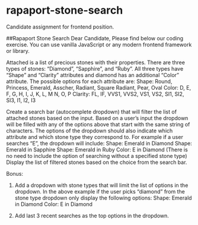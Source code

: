 # rapaport-stone-search
Candidate assignment for frontend position.

##Rapaport Stone Search
Dear Candidate,
Please find below our coding exercise. You can use vanilla JavaScript or any modern frontend framework or
library.

Attached is a list of precious stones with their properties.
There are three types of stones: “Diamond”, “Sapphire”, and “Ruby”.
All three types have “Shape” and “Clarity” attributes and diamond has an additional “Color” attribute.
The possible options for each attribute are:
Shape: Round, Princess, Emerald, Asscher, Radiant, Square Radiant, Pear, Oval
Color: D, E, F, G, H, I, J, K, L, M N, O, P
Clarity: FL, IF, VVS1, VVS2, VS1, VS2, SI1, SI2, SI3, I1, I2, I3

Create a search bar (autocomplete dropdown) that will filter the list of attached stones based on the input.
Based on a user’s input the dropdown will be filled with any of the options above that start with the same string of
characters.
The options of the dropdown should also indicate which attribute and which stone type they correspond to.
For example if a user searches “E”, the dropdown will include:
Shape: Emerald in Diamond
Shape: Emerald in Sapphire
Shape: Emerald in Ruby
Color: E in Diamond
(There is no need to include the option of searching without a specified stone type)
Display the list of filtered stones based on the choice from the search bar.

Bonus:
1) Add a dropdown with stone types that will limit the list of options in the dropdown. In the above example
if the user picks “diamond” from the stone type dropdown only display the following options:
Shape: Emerald in Diamond
Color: E in Diamond

2) Add last 3 recent searches as the top options in the dropdown.
